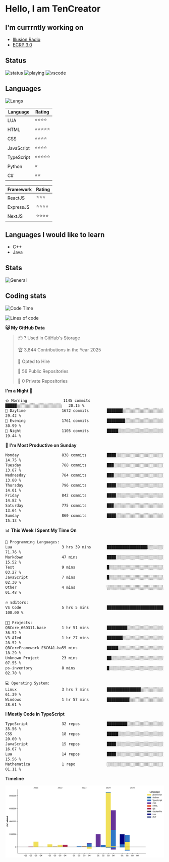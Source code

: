 # Hello, I am TenCreator

## I'm currrntly working on
- [Illusion Radio](https://illusionradio.co.uk/)
- [ECRP 3.0](http://github.com/Emerald-Coast-Roleplay/)

## Status
![status](https://api.statusbadges.me/badge/status/518334475038359555?simple=true&style=for-the-badge)
![playing](https://api.statusbadges.me/badge/playing/518334475038359555?style=for-the-badge)
![vscode](https://api.statusbadges.me/badge/vscode/518334475038359555?style=for-the-badge)

## Languages
![Langs](https://github-readme-stats.vercel.app/api/top-langs/?username=tencreator&layout=compact&theme=radical)


|Language|Rating|
|--------|------|
|LUA|⭐️⭐️⭐️⭐️|
|HTML|⭐️⭐️⭐️⭐️⭐️|
|CSS|⭐️⭐️⭐️⭐️|
|JavaScript|⭐️⭐️⭐️⭐️|
|TypeScript|⭐️⭐️⭐️⭐️⭐️|
|Python|⭐️|
|C#|⭐️⭐️ |

|Framework|Rating|
|--------|------|
|ReactJS|⭐️⭐️⭐|
|ExpressJS|⭐️⭐️⭐️⭐️|
|NextJS|⭐️⭐️⭐⭐️|

## Languages I would like to learn
- C++
- Java

## Stats
![General](https://github-readme-stats.vercel.app/api?username=tencreator&show_icons=true&theme=radical)

## Coding stats

<!--START_SECTION:waka-->
![Code Time](http://img.shields.io/badge/Code%20Time-629%20hrs%2027%20mins-blue)

![Lines of code](https://img.shields.io/badge/From%20Hello%20World%20I%27ve%20Written-2.3%20million%20lines%20of%20code-blue)

**🐱 My GitHub Data** 

> 📦 ? Used in GitHub's Storage 
 > 
> 🏆 3,844 Contributions in the Year 2025
 > 
> 💼 Opted to Hire
 > 
> 📜 56 Public Repositories 
 > 
> 🔑 0 Private Repositories 
 > 
**I'm a Night 🦉** 

```text
🌞 Morning                1145 commits        █████░░░░░░░░░░░░░░░░░░░░   20.15 % 
🌆 Daytime                1672 commits        ███████░░░░░░░░░░░░░░░░░░   29.42 % 
🌃 Evening                1761 commits        ████████░░░░░░░░░░░░░░░░░   30.99 % 
🌙 Night                  1105 commits        █████░░░░░░░░░░░░░░░░░░░░   19.44 % 
```
📅 **I'm Most Productive on Sunday** 

```text
Monday                   838 commits         ████░░░░░░░░░░░░░░░░░░░░░   14.75 % 
Tuesday                  788 commits         ███░░░░░░░░░░░░░░░░░░░░░░   13.87 % 
Wednesday                784 commits         ███░░░░░░░░░░░░░░░░░░░░░░   13.80 % 
Thursday                 796 commits         ████░░░░░░░░░░░░░░░░░░░░░   14.01 % 
Friday                   842 commits         ████░░░░░░░░░░░░░░░░░░░░░   14.82 % 
Saturday                 775 commits         ███░░░░░░░░░░░░░░░░░░░░░░   13.64 % 
Sunday                   860 commits         ████░░░░░░░░░░░░░░░░░░░░░   15.13 % 
```


📊 **This Week I Spent My Time On** 

```text
💬 Programming Languages: 
Lua                      3 hrs 39 mins       ██████████████████░░░░░░░   71.76 % 
Markdown                 47 mins             ████░░░░░░░░░░░░░░░░░░░░░   15.52 % 
Text                     9 mins              █░░░░░░░░░░░░░░░░░░░░░░░░   03.27 % 
JavaScript               7 mins              █░░░░░░░░░░░░░░░░░░░░░░░░   02.30 % 
Other                    4 mins              ░░░░░░░░░░░░░░░░░░░░░░░░░   01.48 % 

🔥 Editors: 
VS Code                  5 hrs 5 mins        █████████████████████████   100.00 % 

🐱‍💻 Projects: 
QBCore_66D311.base       1 hr 51 mins        █████████░░░░░░░░░░░░░░░░   36.52 % 
V3-AIed                  1 hr 27 mins        ███████░░░░░░░░░░░░░░░░░░   28.52 % 
QBCoreFramework_E6C6A1.ba55 mins             █████░░░░░░░░░░░░░░░░░░░░   18.29 % 
Unknown Project          23 mins             ██░░░░░░░░░░░░░░░░░░░░░░░   07.55 % 
ps-inventory             8 mins              █░░░░░░░░░░░░░░░░░░░░░░░░   02.70 % 

💻 Operating System: 
Linux                    3 hrs 7 mins        ███████████████░░░░░░░░░░   61.39 % 
Windows                  1 hr 57 mins        ██████████░░░░░░░░░░░░░░░   38.61 % 
```

**I Mostly Code in TypeScript** 

```text
TypeScript               32 repos            █████████░░░░░░░░░░░░░░░░   35.56 % 
CSS                      18 repos            █████░░░░░░░░░░░░░░░░░░░░   20.00 % 
JavaScript               15 repos            ████░░░░░░░░░░░░░░░░░░░░░   16.67 % 
Lua                      14 repos            ████░░░░░░░░░░░░░░░░░░░░░   15.56 % 
Mathematica              1 repo              ░░░░░░░░░░░░░░░░░░░░░░░░░   01.11 % 
```



**Timeline**

![Lines of Code chart](https://raw.githubusercontent.com/tencreator/tencreator/main/assets/bar_graph.png)


<!--END_SECTION:waka-->
